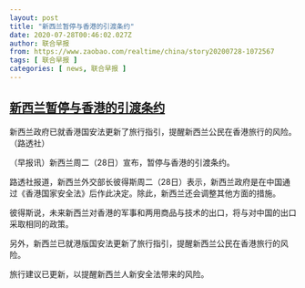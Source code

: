 ```yaml
---
layout: post
title: "新西兰暂停与香港的引渡条约"
date: 2020-07-28T00:46:02.027Z
author: 联合早报
from: https://www.zaobao.com/realtime/china/story20200728-1072567
tags: [ 联合早报 ]
categories: [ news, 联合早报 ]
---
```

<!--1595923200000-->
[新西兰暂停与香港的引渡条约](https://www.zaobao.com/realtime/china/story20200728-1072567)
------

<div>
<div class="figure-media"><img class="img-fluid lazyload" data-src="https://www.zaobao.com.sg/sites/default/files/styles/article_large_full/public/images/202007/20200728/2020-07-27t052404z_954872603_rc2h1i94sth_35427014.jpg?itok=4arUDjK0" title="新西兰政府已就香港国安法更新了旅行指引，提醒新西兰公民在香港旅行的风险。（路透社） " alt src="https://www.zaobao.com.sg/sites/default/files/styles/article_large_full/public/images/202007/20200728/2020-07-27t052404z_954872603_rc2h1i94sth_35427014.jpg?itok=4arUDjK0" referrerpolicy="no-referrer"></div><figcaption>新西兰政府已就香港国安法更新了旅行指引，提醒新西兰公民在香港旅行的风险。（路透社） </figcaption><p>（早报讯）新西兰周二（28日）宣布，暂停与香港的引渡条约。</p><p>路透社报道，新西兰外交部长彼得斯周二（28日）表示，新西兰政府是在中国通过《香港国家安全法》后作此决定。除此，新西兰还会调整其他方面的措施。</p><p>彼得斯说，未来新西兰对香港的军事和两用商品与技术的出口，将与对中国的出口采取相同的政策。</p><section id="imu"><div id="dfp-ad-imu1-wrapper" class="dfp-tag-wrapper"><div id="dfp-ad-imu1" class="dfp-tag-wrapper"></div></div></section><p>另外，新西兰已就港版国安法更新了旅行指引，提醒新西兰公民在香港旅行的风险。</p><p>旅行建议已更新，以提醒新西兰人新安全法带来的风险。</p><div id="innity-in-post"></div><div id="dfp-ad-midarticlespecial-wrapper" class="dfp-tag-wrapper"><div id="dfp-ad-midarticlespecial" class="dfp-tag-wrapper"></div></div>
</div>
